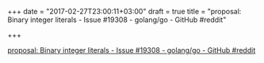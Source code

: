 +++
date = "2017-02-27T23:00:11+03:00"
draft = true
title = "proposal: Binary integer literals - Issue #19308 - golang/go - GitHub  #reddit"

+++

<p><a href="https://t.co/YsECsOAQZS">proposal: Binary integer literals - Issue #19308 - golang/go - GitHub  #reddit</a></p>
